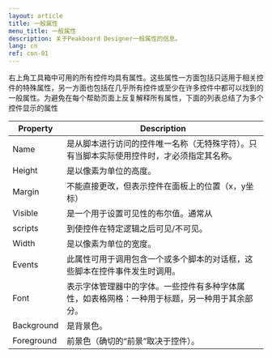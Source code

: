 ```yaml
---
layout: article
title: 一般属性
menu_title: 一般属性
description: 关于Peakboard Designer一般属性的信息。
lang: cn
ref: con-01
---
```


右上角工具箱中可用的所有控件均具有属性。这些属性一方面包括只适用于相关控件的特殊属性，另一方面也包括在几乎所有控件或至少在许多控件中都可以找到的一般属性。为避免在每个帮助页面上反复解释所有属性，下面的列表总结了为多个控件显示的属性

| **Property** | **Description** |
|------------|-------------|
| Name |	是从脚本进行访问的控件唯一名称（无特殊字符）。只有当脚本实际使用控件时，才必须指定其名称。|
| Height | 是以像素为单位的高度。|
| Margin | 不能直接更改，但表示控件在面板上的位置（x，y坐标） |
| Visible |	是一个用于设置可见性的布尔值。通常从|
| scripts | 到使控件在特定逻辑之后可见/不可见。
| Width |	是以像素为单位的宽度。	|
| Events |	此属性可用于调用包含一个或多个脚本的对话框，这些脚本在控件事件发生时调用。	|
| Font |	表示字体管理器中的字体。一些控件有多种字体属性，如表格网格：一种用于标题，另一种用于其余部分。	|
| Background |	是背景色。
| Foreground |	前景色（确切的“前景”取决于控件）。|

